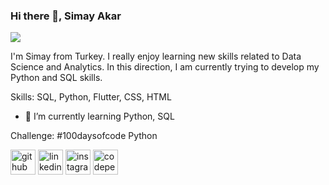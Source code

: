 ### Hi there 👋, Simay Akar
![](https://i.ibb.co/19tmWWG/banner.png)

I'm Simay from Turkey. I really enjoy learning new skills related to Data Science and Analytics. In this direction, I am currently trying to develop my Python and SQL skills. 

Skills: SQL, Python, Flutter, CSS, HTML

- 🌱 I’m currently learning Python, SQL 

Challenge: #100daysofcode Python 

[<img src='https://cdn.jsdelivr.net/npm/simple-icons@3.0.1/icons/github.svg' alt='github' height='40'>](https://github.com/simayakar)  [<img src='https://cdn.jsdelivr.net/npm/simple-icons@3.0.1/icons/linkedin.svg' alt='linkedin' height='40'>](https://www.linkedin.com/in/simay-akar-6b8a49159/)  [<img src='https://cdn.jsdelivr.net/npm/simple-icons@3.0.1/icons/instagram.svg' alt='instagram' height='40'>](https://www.instagram.com/simayakarb/)  [<img src='https://cdn.jsdelivr.net/npm/simple-icons@3.0.1/icons/codepen.svg' alt='codepen' height='40'>](https://codepen.io/simoyland)  

